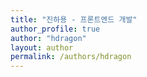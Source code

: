 ```yaml
---
title: "진하용 - 프론트엔드 개발"
author_profile: true
author: "hdragon"
layout: author
permalink: /authors/hdragon
---
```

